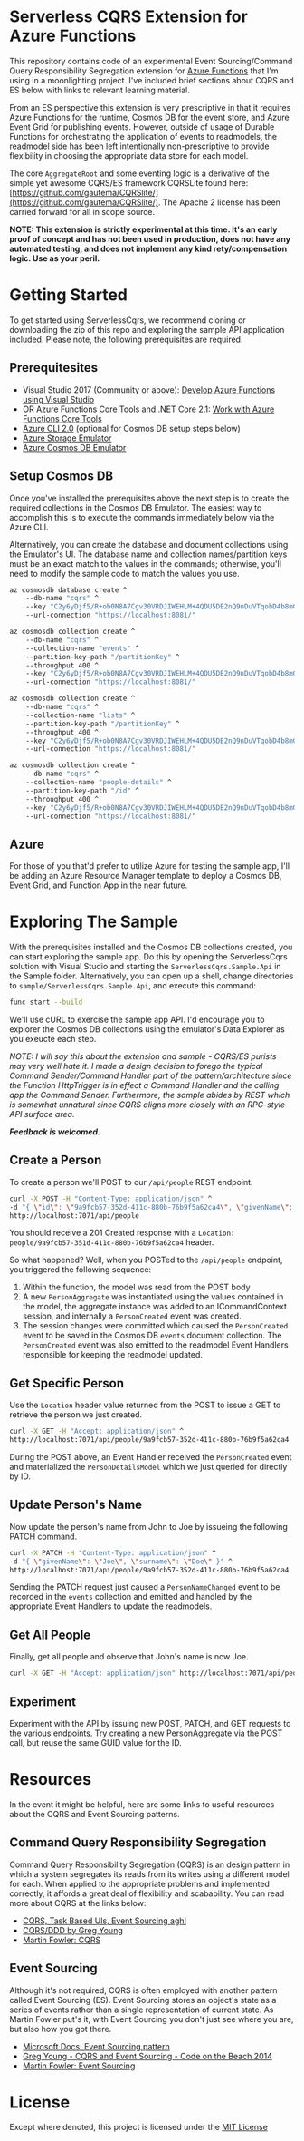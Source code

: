 Serverless CQRS Extension for Azure Functions
===
This repository contains code of an experimental Event Sourcing/Command Query Responsibility Segregation extension for [Azure Functions](https://github.com/Azure/azure-webjobs-sdk) that I'm using in a moonlighting project. I've included brief sections about CQRS and ES below with links to relevant learning material.

From an ES perspective this extension is very prescriptive in that it requires Azure Functions for the runtime, Cosmos DB for the event store, and Azure Event Grid for publishing events. However, outside of usage of Durable Functions for orchestrating the application of events to readmodels, the readmodel side has been left intentionally non-prescriptive to provide flexibility in choosing the appropriate data store for each model.

The core `AggregateRoot` and some eventing logic is a derivative of the simple yet awesome CQRS/ES framework CQRSLite found here: [https://github.com/gautema/CQRSlite/](https://github.com/gautema/CQRSlite/). The Apache 2 license has been carried forward for all in scope source.

**NOTE: This extension is strictly experimental at this time. It's an early proof of concept and has not been used in production, does not have any automated testing, and does not implement any kind rety/compensation logic. Use as your peril.**

# Getting Started
To get started using ServerlessCqrs, we recommend cloning or downloading the zip of this repo and exploring the sample API application included. Please note, the following prerequisites are required.

## Prerequitesites
- Visual Studio 2017 (Community or above): [Develop Azure Functions using Visual Studio](https://docs.microsoft.com/en-us/azure/azure-functions/functions-develop-vs)
- OR Azure Functions Core Tools and .NET Core 2.1: [Work with Azure Functions Core Tools](https://docs.microsoft.com/en-us/azure/azure-functions/functions-run-local)
- [Azure CLI 2.0](https://docs.microsoft.com/en-us/cli/azure/install-azure-cli?view=azure-cli-latest) (optional for Cosmos DB setup steps below)
- [Azure Storage Emulator](https://docs.microsoft.com/en-us/azure/storage/common/storage-use-emulator)
- [Azure Cosmos DB Emulator](https://docs.microsoft.com/en-us/azure/cosmos-db/local-emulator)

## Setup Cosmos DB
Once you've installed the prerequisites above the next step is to create the required collections in the Cosmos DB Emulator. The easiest way to accomplish this is to execute the commands immediately below via the Azure CLI.

Alternatively, you can create the database and document collections using the Emulator's UI. The database name and collection names/partition keys must be an exact match to the values in the commands; otherwise, you'll need to modify the sample code to match the values you use.

```bash
az cosmosdb database create ^
	--db-name "cqrs" ^
 	--key "C2y6yDjf5/R+ob0N8A7Cgv30VRDJIWEHLM+4QDU5DE2nQ9nDuVTqobD4b8mGGyPMbIZnqyMsEcaGQy67XIw/Jw==" ^
	--url-connection "https://localhost:8081/"

az cosmosdb collection create ^
	--db-name "cqrs" ^
	--collection-name "events" ^
	--partition-key-path "/partitionKey" ^
	--throughput 400 ^
	--key "C2y6yDjf5/R+ob0N8A7Cgv30VRDJIWEHLM+4QDU5DE2nQ9nDuVTqobD4b8mGGyPMbIZnqyMsEcaGQy67XIw/Jw==" ^
	--url-connection "https://localhost:8081/"

az cosmosdb collection create ^
	--db-name "cqrs" ^
	--collection-name "lists" ^
	--partition-key-path "/partitionKey" ^
	--throughput 400 ^
	--key "C2y6yDjf5/R+ob0N8A7Cgv30VRDJIWEHLM+4QDU5DE2nQ9nDuVTqobD4b8mGGyPMbIZnqyMsEcaGQy67XIw/Jw==" ^
	--url-connection "https://localhost:8081/"

az cosmosdb collection create ^
	--db-name "cqrs" ^
	--collection-name "people-details" ^
	--partition-key-path "/id" ^
	--throughput 400 ^
	--key "C2y6yDjf5/R+ob0N8A7Cgv30VRDJIWEHLM+4QDU5DE2nQ9nDuVTqobD4b8mGGyPMbIZnqyMsEcaGQy67XIw/Jw==" ^
	--url-connection "https://localhost:8081/"
````
## Azure

For those of you that'd prefer to utilize Azure for testing the sample app, I'll be adding an Azure Resource Manager template to deploy a Cosmos DB, Event Grid, and Function App in the near future.

# Exploring The Sample

With the prerequisites installed and the Cosmos DB collections created, you can start exploring the sample app. Do this by opening the ServerlessCqrs solution with Visual Studio and starting the `ServerlessCqrs.Sample.Api` in the Sample folder. Alternatively, you can open up a shell, change directories to `sample/ServerlessCqrs.Sample.Api`, and execute this command:

```bash
func start --build
````

We'll use cURL to exercise the sample app API. I'd encourage you to explorer the Cosmos DB collections using the emulator's Data Explorer as you exeucte each step.

*NOTE: I will say this about the extension and sample - CQRS/ES purists may very well hate it. I made a design decision to forego the typical Command Sender/Command Handler part of the pattern/architecture since the Function HttpTrigger is in effect a Command Handler and the calling app the Command Sender. Furthermore, the sample abides by REST which is somewhat unnatural since CQRS aligns more closely with an RPC-style API surface area.*

***Feedback is welcomed.***

## Create a Person

To create a person we'll POST to our `/api/people` REST endpoint. 

```bash
curl -X POST -H "Content-Type: application/json" ^
-d "{ \"id\": \"9a9fcb57-352d-411c-880b-76b9f5a62ca4\", \"givenName\": \"John\", \"surname\": \"Doe\", \"dob\": \"2001-01-01\", \"gender\": \"male\" }" ^
http://localhost:7071/api/people
````

You should receive a 201 Created response with a `Location: people/9a9fcb57-351d-411c-880b-76b9f5a62ca4` header.

So what happened? Well, when you POSTed to the `/api/people` endpoint, you triggered the following sequence:

1. Within the function, the model was read from the POST body
1. A new `PersonAggregate` was instantiated using the values contained in the model, the aggregate instance was added to an ICommandContext session, and internally a `PersonCreated` event was created.
1. The session changes were committed which caused the `PersonCreated` event to be saved in the Cosmos DB `events` document collection. The `PersonCreated` event was also emitted to the readmodel Event Handlers responsible for keeping the readmodel updated.

## Get Specific Person

Use the `Location` header value returned from the POST to issue a GET to retrieve the person we just created.

```bash
curl -X GET -H "Accept: application/json" ^
http://localhost:7071/api/people/9a9fcb57-352d-411c-880b-76b9f5a62ca4
````
During the POST above, an Event Handler received the `PersonCreated` event and materialized the `PersonDetailsModel` which we just queried for directly by ID.

## Update Person's Name

Now update the person's name from John to Joe by issueing the following PATCH command.

```bash
curl -X PATCH -H "Content-Type: application/json" ^
-d "{ \"givenName\": \"Joe\", \"surname\": \"Doe\" }" ^
http://localhost:7071/api/people/9a9fcb57-352d-411c-880b-76b9f5a62ca4
````
Sending the PATCH request just caused a `PersonNameChanged` event to be recorded in the `events` collection and emitted and handled by the appropriate Event Handlers to update the readmodels.

## Get All People

Finally, get all people and observe that John's name is now Joe.

```bash
curl -X GET -H "Accept: application/json" http://localhost:7071/api/people
````

## Experiment

Experiment with the API by issuing new POST, PATCH, and GET requests to the various endpoints. Try creating a new PersonAggregate via the POST call, but reuse the same GUID value for the ID.

# Resources

In the event it might be helpful, here are some links to useful resources about the CQRS and Event Sourcing patterns.

## Command Query Responsibility Segregation

Command Query Responsibility Segregation (CQRS) is an design pattern in which a system segregates its reads from its writes using a different model for each. When applied to the appropriate problems and implemented correctly, it affords a great deal of flexibility and scabability. You can read more about CQRS at the links below:

- [CQRS, Task Based UIs, Event Sourcing agh!](http://codebetter.com/gregyoung/2010/02/16/cqrs-task-based-uis-event-sourcing-agh/)
- [CQRS/DDD by Greg Young](https://www.youtube.com/watch?v=KXqrBySgX-s)
- [Martin Fowler: CQRS](https://www.martinfowler.com/bliki/CQRS.html)

## Event Sourcing

Although it's not required, CQRS is often employed with another pattern called Event Sourcing (ES). Event Sourcing stores an object's state as a series of events rather than a single representation of current state. As Martin Fowler put's it, with Event Sourcing you don't just see where you are, but also how you got there.

- [Microsoft Docs: Event Sourcing pattern](https://docs.microsoft.com/en-us/azure/architecture/patterns/event-sourcing)
- [Greg Young - CQRS and Event Sourcing - Code on the Beach 2014](https://www.youtube.com/watch?v=JHGkaShoyNs)
- [Martin Fowler: Event Sourcing](https://martinfowler.com/eaaDev/EventSourcing.html)


# License

Except where denoted, this project is licensed under the [MIT License](LICENSE.md)